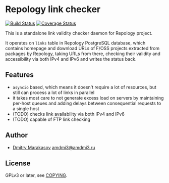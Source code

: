 # Repology link checker

[![Build Status](https://travis-ci.org/repology/repology-linkchecker.svg?branch=master)](https://travis-ci.org/repology/repology-linkchecker)
[![Coverage Status](https://coveralls.io/repos/github/repology/repology-linkchecker/badge.svg?branch=master)](https://coveralls.io/github/repology/repology-linkchecker?branch=master)

This is a standalone link validity checker daemon for Repology project.

It operates on `links` table in Repology PostgreSQL database, which
contains homepage and download URLs of F/OSS projects extracted from
packages by Repology, taking URLs from there, checking their validity
and accessibility via both IPv4 and IPv6 and writes the status back.

## Features

- `asyncio` based, which means it doesn't require a lot of resources,
  but still can process a lot of links in parallel
- it takes most care to not generate excess load on servers by maintaining
  per-host queues and adding delays between consequential requests to
  a single host
- (TODO) checks link availability via both IPv4 and IPv6
- (TODO) capable of FTP link checking

## Author

* [Dmitry Marakasov](https://github.com/AMDmi3) <amdmi3@amdmi3.ru>

## License

GPLv3 or later, see [COPYING](COPYING).

